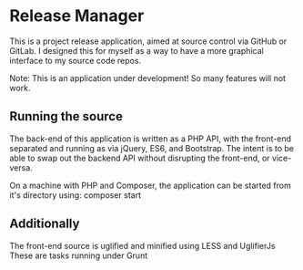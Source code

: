 # Release Manager

This is a project release application, aimed at source control via GitHub or GitLab.
I designed this for myself as a way to have a more graphical interface to my source code repos.

Note: This is an application under development! So many features will not work.

## Running the source
The back-end of this application is written as a PHP API, with the front-end separated and running as via jQuery, ES6, and Bootstrap.
The intent is to be able to swap out the backend API without disrupting the front-end, or vice-versa.

On a machine with PHP and Composer, the application can be started from it's directory using: composer start

## Additionally
The front-end source is uglified and minified using LESS and UglifierJs
These are tasks running under Grunt
